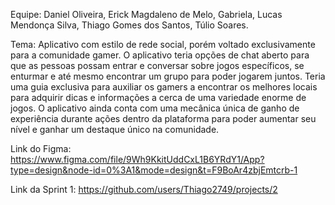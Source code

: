 Equipe: Daniel Oliveira,
        Erick Magdaleno de Melo,
        Gabriela, 
        Lucas Mendonça Silva,
        Thiago Gomes dos Santos,
        Túlio Soares. 

Tema: Aplicativo com estilo de rede social, porém voltado exclusivamente para a comunidade gamer. O aplicativo teria opções de chat aberto para que as pessoas possam entrar e conversar sobre jogos específicos, se enturmar e até mesmo encontrar um grupo para poder jogarem juntos. Teria uma guia exclusiva para auxiliar os gamers a encontrar os melhores locais para adquirir dicas e informações a cerca de uma variedade enorme de jogos. O aplicativo ainda conta com uma mecânica única de ganho de experiência durante ações dentro da plataforma para poder aumentar seu nível e ganhar um destaque único na comunidade.

Link do Figma: https://www.figma.com/file/9Wh9KkitUddCxL1B6YRdY1/App?type=design&node-id=0%3A1&mode=design&t=F9BoAr4zbjEmtcrb-1 

Link da Sprint 1: https://github.com/users/Thiago2749/projects/2 



